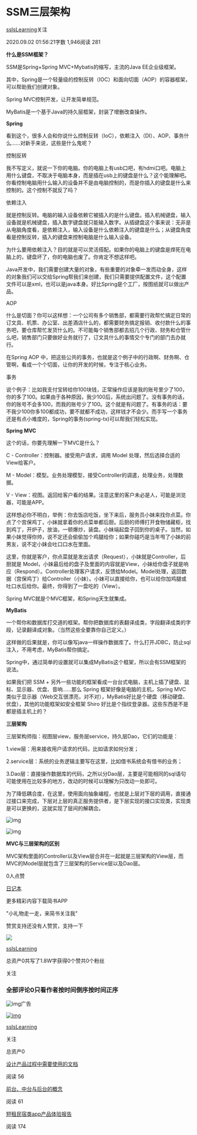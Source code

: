 # SSM三层架构



[ssIsLearning](https://www.jianshu.com/u/851dfb9ff3d4)关注

2020.09.02 01:56:21字数 1,946阅读 281

**什么是SSM框架？**

SSM是Spring+Spring MVC+Mybatis的缩写，主流的Java EE企业级框架。

其中，Spring是一个轻量级的控制反转（IOC）和面向切面（AOP）的容器框架，可以帮助我们创建对象。

Spring MVC控制开发，让开发简单规范。

MyBatis是一个基于Java的持久层框架，封装了增删改查操作。



**Spring**

看到这个，很多人会和你说什么控制反转（IoC），依赖注入（DI）、AOP、事务什么……对新手来说，这些是什么鬼呢？

控制反转

我不写定义，就说一下你的电脑。你的电脑上有usb口吧，有hdmi口吧。电脑上用什么键盘，不取决于电脑本身，而是插在usb上的键盘是什么？这个能理解吧。你看控制电脑用什么输入的设备并不是由电脑控制的，而是你插入的键盘是什么来控制的。这个控制不就反了吗？

依赖注入

就是控制反转。电脑的输入设备依赖它被插入的是什么键盘。插入机械键盘，输入设备就是机械键盘，插入数字键盘就只能输入数字。从插键盘这个事来说：无非是从电脑角度看，是依赖注入，输入设备是什么依赖注入的键盘是什么；从键盘角度看是控制反转，插入的键盘来控制电脑是什么输入设备。

为什么要用依赖注入？目的就是可以灵活搭配。如果你的电脑上的键盘是焊死在电脑上的，键盘坏了，你的电脑也废了。你肯定不想这样吧。

Java开发中，我们需要创建大量的对象，有些重要的对象牵一发而动全身，这样的对象我们可以交给Spring帮我们来创建，我们只需要提供配置文件，这个配置文件可以是xml，也可以是java本身。好比Spring是个工厂，按图纸就可以做出产品。

AOP

什么是切面？你可以这样想：一个公司有多个销售部，都需要行政帮忙搞定日常的订文具、机票、办公室、出差酒店什么的，都需要财务搞定报销、收付款什么的事务吧，要仓库帮忙发货什么的。不可能每个销售部都去招几个行政、财务和仓管什么吧，销售部门只要做好业务就行了，订文具什么的事情交个专门的部门去办就行。

在Spring AOP 中，把这些公共的事务，也就是这个例子中的行政啊、财务啊、仓管啊，看成一个个切面，让你的开发的时候，专注于核心业务。

事务

说个例子：比如我支付宝转给你100块钱，正常操作应该是我的账号里少了100，你的多了100。如果由于各种原因，我少100后，系统出问题了。没有事务的话，你的账号不会多100，而我的账号少了100。这个就是有问题了。有事务的话：要不我少100你多100都成功，要不就都不成功，这样钱才不会少。而手写一个事务还是有点小难度的，Spring的事务(spring-tx)可以帮我们轻松实现。

**Spring MVC**

这个的话，你要先理解一下MVC是什么？

C - Controller：控制器。接受用户请求，调用 Model 处理，然后选择合适的View给客户。

M - Model：模型。业务处理模型，接受Controller的调遣，处理业务，处理数据。

V - View：视图。返回给客户看的结果。注意这里的客户未必是人，可能是浏览器，可能是APP。

这样想必你不明白，举例：你去饭店吃饭，坐下来后，服务员小妹来找你点菜。你点了个宫保鸡丁，小妹就拿着你的点菜单都后厨。后厨的师傅打开食物储藏柜，找到鸡丁，开炉子，放油，一顿爆炒，装盘。小妹端起盘子回到你的桌子。当然，如果小妹觉得你帅，说不定还会偷偷加个鸡腿给你；如果你碰巧是当年甩了小妹的前男友，说不定小妹会吐口口水在里面。

这里，你就是客户，你点菜就是发出请求（Request），小妹就是Controller，后厨就是 Model，小妹最后给的盘子及里面的内容就是View，小妹给你盘子就是响应（Respond）。Controller处理客户请求，反馈给Model。Model处理，返回数据（宫保鸡丁）给Controller（小妹）。小妹可以直接给你，也可以给你加鸡腿或吐口水后给你。最终，你得到了一盘吃的（View）。

Spring MVC就是个MVC框架，和Spring天生就集成。

**MyBatis**

一个帮你和数据库打交道的框架。帮你把数据库的表翻译成类，字段翻译成类的字段，记录翻译成对象。（当然这些全要靠你自己定义。）

这样做的后果就是，你可以像写java一样操作数据库了。什么打开JDBC，防止sql注入，不用考虑，MyBatis帮你搞定。

Spring中，通过简单的设置就可以集成MyBatis这个框架，所以会有SSM框架的说法。



如果我们把 SSM + 另外一些功能的框架看成一台台式电脑，主机上插了键盘、鼠标、显示器、优盘、音响……那么 Spring 框架好像是电脑的主机，Spring MVC类似于显示器（Web交互很漂亮，对不对），MyBatis好比是个硬盘（移动硬盘、优盘），其他的功能框架如安全框架 Shiro 好比是个指纹登录器。这些东西是不是都是插主机上的？



**三层架构**

三层架构师指：视图层view，服务层service，持久层Dao，它们的功能是：

1.view层：用来接收用户请求的代码，比如请求如何分发；

2.service层：系统的业务逻辑主要写在这里，比如借书系统会有借书的业务；

3.Dao层：直接操作数据库的代码，之所以分Dao层，主要是可能相同的sql语句可能使用在比较多的地方，改动的时候可以理解为只改动一处即可。

为了降低耦合度，在这里，使用面向抽象编程，也就是上层对下层的调用，直接通过接口来完成，下层对上层的真正服务提供者，是下层实现的接口实现类，实现类是可以更换的，这就实现了层间的解耦合。

![img](https://upload-images.jianshu.io/upload_images/24263178-b71ceea3a5760b9d.png?imageMogr2/auto-orient/strip|imageView2/2/w/692/format/webp)



![img](https://upload-images.jianshu.io/upload_images/24263178-3c25485f988c011a.png?imageMogr2/auto-orient/strip|imageView2/2/w/881/format/webp)

**MVC与三层架构的区别**

MVC架构里面的Controller以及View层合并在一起就是三层架构的View层，而MVC的Model层就包含了三层架构的Service层以及Dao层。



0人点赞



[日记本](https://www.jianshu.com/nb/47202256)



更多精彩内容下载简书APP

"小礼物走一走，来简书关注我"

赞赏支持还没有人赞赏，支持一下

[![  ](https://cdn2.jianshu.io/assets/default_avatar/7-0993d41a595d6ab6ef17b19496eb2f21.jpg)](https://www.jianshu.com/u/851dfb9ff3d4)

[ssIsLearning](https://www.jianshu.com/u/851dfb9ff3d4)

总资产0共写了1.8W字获得0个赞共0个粉丝

关注

### 全部评论0只看作者按时间倒序按时间正序



![img](https://oimagea5.ydstatic.com/image?id=8267101755708459131&product=adpublish&format=JPEG&w=520&h=347)广告

[![img](https://cdn2.jianshu.io/assets/default_avatar/7-0993d41a595d6ab6ef17b19496eb2f21.jpg)](https://www.jianshu.com/u/851dfb9ff3d4)

[ssIsLearning](https://www.jianshu.com/u/851dfb9ff3d4)

关注

总资产0

[设计产品过程中需要使用的文档](https://www.jianshu.com/p/f26f33ff2207)

阅读 56

[前台、中台与后台的概念](https://www.jianshu.com/p/65158fe4ae33)

阅读 61

[短租民宿类app产品体验报告](https://www.jianshu.com/p/c3a4113e1a02)

阅读 174

###  